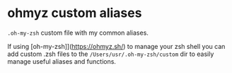 # ohmyz custom aliases

`.oh-my-zsh` custom file with my common aliases.

If using [oh-my-zsh]](https://ohmyz.sh/) to manage your zsh shell you can add custom .zsh files to the `/Users/usr/.oh-my-zsh/custom` dir to easily manage useful aliases and functions.
